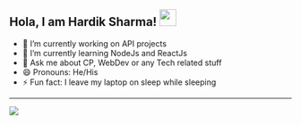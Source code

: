 ## Hola, I am Hardik Sharma! <img src="https://em-content.zobj.net/thumbs/160/apple/354/waving-hand_1f44b.png" width="30px">


- 🔭 I’m currently working on API projects
- 🌱 I’m currently learning NodeJs and ReactJs
- 💬 Ask me about CP, WebDev or any Tech related stuff
- 😄 Pronouns: He/His
- ⚡ Fun fact: I leave my laptop on sleep while sleeping

<hr>


<img src="https://github-readme-stats.vercel.app/api?username=hardiksharma11&&show_icons=true&title_color=3c1d8f&icon_color=bb2acf&text_color=000000&bg_color=c6c3d3">

<!--
**hardiksharma11/hardiksharma11** is a ✨ _special_ ✨ repository because its `README.md` (this file) appears on your GitHub profile.

Here are some ideas to get you started:

- 🔭 I’m currently working on ...
- 🌱 I’m currently learning ...
- 👯 I’m looking to collaborate on ...
- 🤔 I’m looking for help with ...
- 💬 Ask me about ...
- 📫 How to reach me: ...
- 😄 Pronouns: ...
- ⚡ Fun fact: ...
-->
